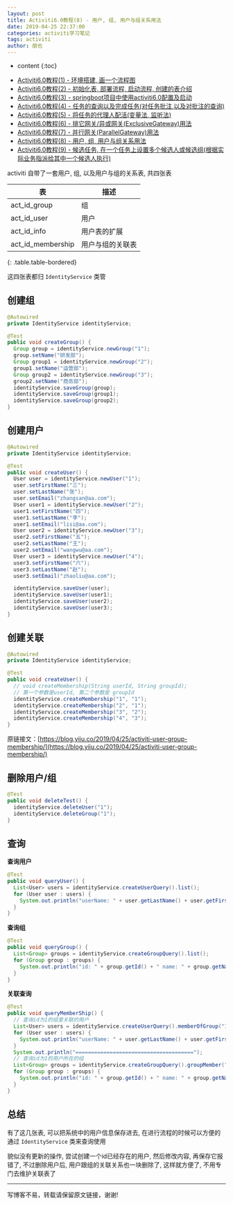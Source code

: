```yaml
---
layout: post
title: Activiti6.0教程(8) - 用户, 组, 用户与组关系用法
date: 2019-04-25 22:37:00
categories: activiti学习笔记
tags: activiti
author: 朋也
---
```


* content
{:toc}

- [Activiti6.0教程(1) - 环境搭建, 画一个流程图](https://blog.yiiu.co/2019/04/24/activiti-env/)
- [Activiti6.0教程(2) - 初始化表, 部署流程, 启动流程, 创建的表介绍](https://blog.yiiu.co/2019/04/24/activiti-deploy-start-table/)
- [Activiti6.0教程(3) - springboot项目中使用activiti6.0配置及启动](https://blog.yiiu.co/2019/04/24/activiti-spring-boot/)
- [Activiti6.0教程(4) - 任务的查询以及完成任务(对任务批注,以及对批注的查询)](https://blog.yiiu.co/2019/04/24/activiti-query-complete-task/)
- [Activiti6.0教程(5) - 将任务的代理人配活(变量法, 监听法)](https://blog.yiiu.co/2019/04/24/activiti-assignee/)
- [Activiti6.0教程(6) - 排它网关/异或网关(ExclusiveGateway)用法](https://blog.yiiu.co/2019/04/25/activiti-exclusive-gateway/)
- [Activiti6.0教程(7) - 并行网关(ParallelGateway)用法](https://blog.yiiu.co/2019/04/25/activiti-parallel-gateway/)
- [Activiti6.0教程(8) - 用户, 组, 用户与组关系用法](https://blog.yiiu.co/2019/04/25/activiti-user-group-membership/)
- [Activiti6.0教程(9) - 候选任务, 在一个任务上设置多个候选人或候选组(根据实际业务指派给其中一个候选人执行)](https://blog.yiiu.co/2019/04/26/activiti-candidate-task/)

activiti 自带了一套用户, 组, 以及用户与组的关系表, 共四张表

| 表                | 描述             |
|-------------------|-----------------|
| act_id_group      | 组               |
| act_id_user       | 用户             |
| act_id_info       | 用户表的扩展     |
| act_id_membership | 用户与组的关联表 |
{: .table.table-bordered}

这四张表都归 `IdentityService` 类管






## 创建组

```java
@Autowired
private IdentityService identityService;

@Test
public void createGroup() {
  Group group = identityService.newGroup("1");
  group.setName("研发部");
  Group group1 = identityService.newGroup("2");
  group1.setName("运营部");
  Group group2 = identityService.newGroup("3");
  group2.setName("商务部");
  identityService.saveGroup(group);
  identityService.saveGroup(group1);
  identityService.saveGroup(group2);
}
```

## 创建用户

```java
@Autowired
private IdentityService identityService;

@Test
public void createUser() {
  User user = identityService.newUser("1");
  user.setFirstName("三");
  user.setLastName("张");
  user.setEmail("zhangsan@aa.com");
  User user1 = identityService.newUser("2");
  user1.setFirstName("四");
  user1.setLastName("李");
  user1.setEmail("lisi@aa.com");
  User user2 = identityService.newUser("3");
  user2.setFirstName("五");
  user2.setLastName("王");
  user2.setEmail("wangwu@aa.com");
  User user3 = identityService.newUser("4");
  user3.setFirstName("六");
  user3.setLastName("赵");
  user3.setEmail("zhaoliu@aa.com");

  identityService.saveUser(user);
  identityService.saveUser(user1);
  identityService.saveUser(user2);
  identityService.saveUser(user3);
}
```

## 创建关联

```java
@Autowired
private IdentityService identityService;

@Test
public void createUser() {
  // void createMembership(String userId, String groupId);
  // 第一个参数是userId, 第二个参数是 groupId
  identityService.createMembership("1", "1");
  identityService.createMembership("2", "1");
  identityService.createMembership("3", "2");
  identityService.createMembership("4", "3");
}
```

原链接文：[https://blog.yiiu.co/2019/04/25/activiti-user-group-membership/](https://blog.yiiu.co/2019/04/25/activiti-user-group-membership/)


## 删除用户/组

```java
@Test
public void deleteTest() {
  identityService.deleteUser("1");
  identityService.deleteGroup("1");
}
```

## 查询

**查询用户**

```java
@Test
public void queryUser() {
  List<User> users = identityService.createUserQuery().list();
  for (User user : users) {
    System.out.println("userName: " + user.getLastName() + user.getFirstName() + " email: " + user.getEmail());
  }
}
```

**查询组**

```java
@Test
public void queryGroup() {
  List<Group> groups = identityService.createGroupQuery().list();
  for (Group group : groups) {
    System.out.println("id: " + group.getId() + " name: " + group.getName());
  }
}
```

**关联查询**

```java
@Test
public void queryMemberShip() {
  // 查询id为1的组里关联的用户
  List<User> users = identityService.createUserQuery().memberOfGroup("1").list();
  for (User user : users) {
    System.out.println("userName: " + user.getLastName() + user.getFirstName() + " email: " + user.getEmail());
  }
  System.out.println("======================================");
  // 查询id为1的用户所在的组
  List<Group> groups = identityService.createGroupQuery().groupMember("1").list();
  for (Group group : groups) {
    System.out.println("id: " + group.getId() + " name: " + group.getName());
  }
}
```

## 总结

有了这几张表, 可以把系统中的用户信息保存进去, 在进行流程的时候可以方便的通过 `IdentityService` 类来查询使用

貌似没有更新的操作, 尝试创建一个id已经存在的用户, 然后修改内容, 再保存它报错了, 不过删除用户后, 用户跟组的关联关系也一块删除了, 这样就方便了, 不用专门去维护关联表了

---

写博客不易，转载请保留原文链接，谢谢!
